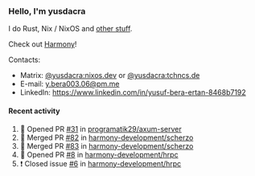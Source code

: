 ### Hello, I'm yusdacra

I do Rust, Nix / NixOS and [other stuff](https://yusdacra.gitlab.io/about).

Check out [Harmony](https://github.com/harmony-development)!

Contacts:
- Matrix: [@yusdacra:nixos.dev](https://matrix.to/#/@yusdacra:nixos.dev) or [@yusdacra:tchncs.de](https://matrix.to/#/@yusdacra:tchncs.de)
- E-mail: y.bera003.06@pm.me
- LinkedIn: https://www.linkedin.com/in/yusuf-bera-ertan-8468b7192

#### Recent activity

<!--START_SECTION:activity-->
1. 💪 Opened PR [#31](https://github.com/programatik29/axum-server/pull/31) in [programatik29/axum-server](https://github.com/programatik29/axum-server)
2. 🎉 Merged PR [#82](https://github.com/harmony-development/scherzo/pull/82) in [harmony-development/scherzo](https://github.com/harmony-development/scherzo)
3. 🎉 Merged PR [#83](https://github.com/harmony-development/scherzo/pull/83) in [harmony-development/scherzo](https://github.com/harmony-development/scherzo)
4. 💪 Opened PR [#8](https://github.com/harmony-development/hrpc/pull/8) in [harmony-development/hrpc](https://github.com/harmony-development/hrpc)
5. ❗️ Closed issue [#6](https://github.com/harmony-development/hrpc/issues/6) in [harmony-development/hrpc](https://github.com/harmony-development/hrpc)
<!--END_SECTION:activity-->
